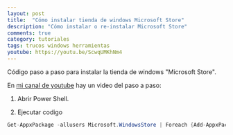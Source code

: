 ```yaml
---
layout: post
title:  "Cómo instalar tienda de windows Microsoft Store"
description: "Cómo instalar o re-instalar Microsoft Store"
comments: true
category: tutoriales
tags: trucos windows herramientas
youtube: https://youtu.be/ScwqUMKhNm4
---
```

Código paso a paso para instalar la tienda de windows "Microsoft Store".

En <a target="_blank" href="{{ page.youtube }}">mi canal de youtube</a> hay un video del paso a paso:
 
1. Abrir Power Shell.

2. Ejecutar codigo
```C#
Get-AppxPackage -allusers Microsoft.WindowsStore | Foreach {Add-AppxPackage -DisableDevelopmentMode -Register "$($_.InstallLocation)\AppXManifest.xml"}
``` 
